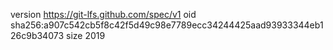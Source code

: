 version https://git-lfs.github.com/spec/v1
oid sha256:a907c542cb5f8c42f5d49c98e7789ecc34244425aad93933344eb126c9b34073
size 2019
